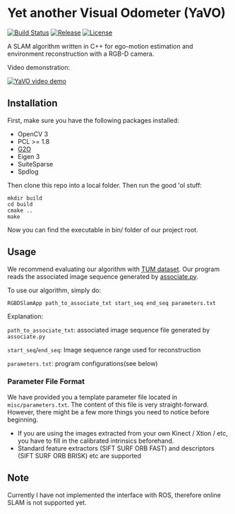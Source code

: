 # Yet another Visual Odometer (YaVO)

[![Build Status](https://travis-ci.org/cvcore/YaVO.svg?branch=master)](https://travis-ci.org/cvcore/YaVO)
[![Release][release-image]][releases]
[![License][license-image]][license]

[release-image]: https://img.shields.io/badge/release-v0.1-blue.svg?style=flat
[releases]: https://github.com/cvcore/YaVO/releases

[license-image]: https://img.shields.io/badge/license-BSD-yellow.svg?style=flat
[license]: https://github.com/cvcore/YaVO/blob/master/LICENSE

A SLAM algorithm written in C++ for ego-motion estimation and environment reconstruction with a RGB-D camera.

Video demonstration:

[![YaVO video demo](https://media.giphy.com/media/koiSDVWKM4MBG/giphy.gif)](https://youtu.be/MSN_w3eFP0I)

## Installation

First, make sure you have the following packages installed:

* OpenCV 3
* PCL >= 1.8
* [G2O](https://github.com/RainerKuemmerle/g2o)
* Eigen 3
* SuiteSparse
* Spdlog

Then clone this repo into a local folder. Then run the good 'ol stuff:

    mkdir build
	cd build
	cmake ..
	make

Now you can find the executable in bin/ folder of our project root.

## Usage

We recommend evaluating our algorithm with [TUM dataset](http://vision.in.tum.de/data/datasets/rgbd-dataset). Our program reads the associated image sequence generated by [associate.py](http://vision.in.tum.de/data/datasets/rgbd-dataset/tools).

To use our algorithm, simply do:

    RGBDSlamApp path_to_associate_txt start_seq end_seq parameters.txt

Explanation:

`path_to_associate_txt`: associated image sequence file generated by `associate.py`

`start_seq`/`end_seq`: Image sequence range used for reconstruction

`parameters.txt`: program configurations(see below)

### Parameter File Format

We have provided you a template parameter file located in `misc/parameters.txt`. The content of this file is very straight-forward. However, there might be a few more things you need to notice before beginning.

* If you are using the images extracted from your own Kinect / Xtion / etc, you have to fill in the calibrated intrinsics beforehand.
* Standard feature extractors (SIFT SURF ORB FAST) and descriptors (SIFT SURF ORB BRISK) etc are supported

## Note

Currently I have not implemented the interface with ROS, therefore online SLAM is not supported yet.
